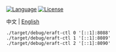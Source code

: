 [![Language](https://img.shields.io/badge/Language-Go-blue.svg)](https://golang.org/)
[![License](https://img.shields.io/badge/license-MIT-green)](https://opensource.org/licenses/MIT)

中文 | [English](README_en.md)

```
./target/debug/eraft-ctl 0 '[::1]:8088'
./target/debug/eraft-ctl 1 '[::1]:8089'
./target/debug/eraft-ctl 2 '[::1]:8090'
```
